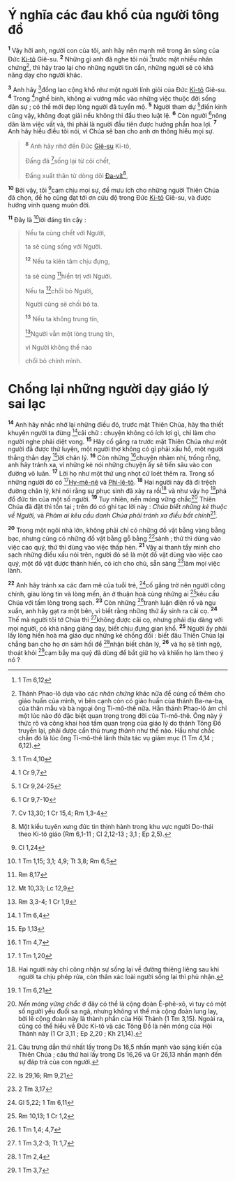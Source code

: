 # Ý nghĩa các đau khổ của người tông đồ

<sup><b>1</b></sup> Vậy hỡi anh, người con của tôi, anh hãy nên mạnh mẽ trong ân sủng của Đức [Ki-tô]() Giê-su. <sup><b>2</b></sup> Những gì anh đã nghe tôi nói [^1@-b06c0559-f924-4b5a-b4ba-836fe65e8546]trước mặt nhiều nhân chứng[^1-b06c0559-f924-4b5a-b4ba-836fe65e8546], thì hãy trao lại cho những người tin cẩn, những người sẽ có khả năng dạy cho người khác.

<sup><b>3</b></sup> Anh hãy [^2@-b06c0559-f924-4b5a-b4ba-836fe65e8546]đồng lao cộng khổ như một người lính giỏi của Đức [Ki-tô]() Giê-su. <sup><b>4</b></sup> Trong [^3@-b06c0559-f924-4b5a-b4ba-836fe65e8546]nghề binh, không ai vướng mắc vào những việc thuộc đời sống dân sự ; có thế mới đẹp lòng người đã tuyển mộ. <sup><b>5</b></sup> Người tham dự [^4@-b06c0559-f924-4b5a-b4ba-836fe65e8546]điền kinh cũng vậy, không đoạt giải nếu không thi đấu theo luật lệ. <sup><b>6</b></sup> Còn người [^5@-b06c0559-f924-4b5a-b4ba-836fe65e8546]nông dân làm việc vất vả, thì phải là người đầu tiên được hưởng phần hoa lợi. <sup><b>7</b></sup> Anh hãy hiểu điều tôi nói, vì Chúa sẽ ban cho anh ơn thông hiểu mọi sự.

> <sup><b>8</b></sup> Anh hãy nhớ đến Đức [Giê-su]() Ki-tô,
>
> Đấng đã [^6@-b06c0559-f924-4b5a-b4ba-836fe65e8546]sống lại từ cõi chết,
>
> Đấng xuất thân từ dòng dõi [Đa-vít]()[^2-b06c0559-f924-4b5a-b4ba-836fe65e8546],

<sup><b>10</b></sup> Bởi vậy, tôi [^8@-b06c0559-f924-4b5a-b4ba-836fe65e8546]cam chịu mọi sự, để mưu ích cho những người Thiên Chúa đã chọn, để họ cũng đạt tới ơn cứu độ trong Đức [Ki-tô]() Giê-su, và được hưởng vinh quang muôn đời.

<sup><b>11</b></sup> Đây là [^9@-b06c0559-f924-4b5a-b4ba-836fe65e8546]lời đáng tin cậy :

> Nếu ta cùng chết với Người,
>
> ta sẽ cùng sống với Người.
>
> <sup><b>12</b></sup> Nếu ta kiên tâm chịu đựng,
>
> ta sẽ cùng [^10@-b06c0559-f924-4b5a-b4ba-836fe65e8546]hiển trị với Người.
>
> Nếu ta [^11@-b06c0559-f924-4b5a-b4ba-836fe65e8546]chối bỏ Người,
>
> Người cũng sẽ chối bỏ ta.
>
> <sup><b>13</b></sup> Nếu ta không trung tín,
>
> [^12@-b06c0559-f924-4b5a-b4ba-836fe65e8546]Người vẫn một lòng trung tín,
>
> vì Người không thể nào
>
> chối bỏ chính mình.

# Chống lại những người dạy giáo lý sai lạc

<sup><b>14</b></sup> Anh hãy nhắc nhở lại những điều đó, trước mặt Thiên Chúa, hãy tha thiết khuyên người ta đừng [^13@-b06c0559-f924-4b5a-b4ba-836fe65e8546]cãi chữ : chuyện không có ích lợi gì, chỉ làm cho người nghe phải diệt vong. <sup><b>15</b></sup> Hãy cố gắng ra trước mặt Thiên Chúa như một người đã được thử luyện, một người thợ không có gì phải xấu hổ, một người thẳng thắn dạy [^14@-b06c0559-f924-4b5a-b4ba-836fe65e8546]lời chân lý. <sup><b>16</b></sup> Còn những [^15@-b06c0559-f924-4b5a-b4ba-836fe65e8546]chuyện nhảm nhí, trống rỗng, anh hãy tránh xa, vì những kẻ nói những chuyện ấy sẽ tiến sâu vào con đường vô luân. <sup><b>17</b></sup> Lời họ như một thứ ung nhọt cứ loét thêm ra. Trong số những người đó có [^16@-b06c0559-f924-4b5a-b4ba-836fe65e8546][Hy-mê-nê]() và [Phi-lê-tô](). <sup><b>18</b></sup> Hai người này đã đi trệch đường chân lý, khi nói rằng sự phục sinh đã xảy ra rồi[^3-b06c0559-f924-4b5a-b4ba-836fe65e8546] và như vậy họ [^17@-b06c0559-f924-4b5a-b4ba-836fe65e8546]phá đổ đức tin của một số người. <sup><b>19</b></sup> Tuy nhiên, nền móng vững chắc[^4-b06c0559-f924-4b5a-b4ba-836fe65e8546] Thiên Chúa đã đặt thì tồn tại ; trên đó có ghi tạc lời này : _Chúa biết những kẻ thuộc về Người,_ và _Phàm ai kêu cầu danh Chúa phải tránh xa điều bất chính_[^5-b06c0559-f924-4b5a-b4ba-836fe65e8546].

<sup><b>20</b></sup> Trong một ngôi nhà lớn, không phải chỉ có những đồ vật bằng vàng bằng bạc, nhưng cũng có những đồ vật bằng gỗ bằng [^18@-b06c0559-f924-4b5a-b4ba-836fe65e8546]sành ; thứ thì dùng vào việc cao quý, thứ thì dùng vào việc thấp hèn. <sup><b>21</b></sup> Vậy ai thanh tẩy mình cho sạch những điều xấu nói trên, người đó sẽ là một đồ vật dùng vào việc cao quý, một đồ vật được thánh hiến, có ích cho chủ, sẵn sàng [^19@-b06c0559-f924-4b5a-b4ba-836fe65e8546]làm mọi việc lành.

<sup><b>22</b></sup> Anh hãy tránh xa các đam mê của tuổi trẻ, [^20@-b06c0559-f924-4b5a-b4ba-836fe65e8546]cố gắng trở nên người công chính, giàu lòng tin và lòng mến, ăn ở thuận hoà cùng những ai [^21@-b06c0559-f924-4b5a-b4ba-836fe65e8546]kêu cầu Chúa với tấm lòng trong sạch. <sup><b>23</b></sup> Còn những [^22@-b06c0559-f924-4b5a-b4ba-836fe65e8546]tranh luận điên rồ và ngu xuẩn, anh hãy gạt ra một bên, vì biết rằng những thứ ấy sinh ra cãi cọ. <sup><b>24</b></sup> Thế mà người tôi tớ Chúa thì [^23@-b06c0559-f924-4b5a-b4ba-836fe65e8546]không được cãi cọ, nhưng phải dịu dàng với mọi người, có khả năng giảng dạy, biết chịu đựng gian khổ. <sup><b>25</b></sup> Người ấy phải lấy lòng hiền hoà mà giáo dục những kẻ chống đối : biết đâu Thiên Chúa lại chẳng ban cho họ ơn sám hối để [^24@-b06c0559-f924-4b5a-b4ba-836fe65e8546]nhận biết chân lý, <sup><b>26</b></sup> và họ sẽ tỉnh ngộ, thoát khỏi [^25@-b06c0559-f924-4b5a-b4ba-836fe65e8546]cạm bẫy ma quỷ đã dùng để bắt giữ họ và khiến họ làm theo ý nó ?

[^1-b06c0559-f924-4b5a-b4ba-836fe65e8546]: Thánh Phao-lô dựa vào các _nhân chứng_ khác nữa để củng cố thêm cho giáo huấn của mình, vì bên cạnh còn có giáo huấn của thánh Ba-na-ba, của thân mẫu và bà ngoại ông Ti-mô-thê nữa. Hẳn thánh Phao-lô ám chỉ một lúc nào đó đặc biệt quan trọng trong đời của Ti-mô-thê. Ông này ý thức rõ và công khai hoá tầm quan trọng của giáo lý do thánh Tông Đồ truyền lại, phải được cẩn thủ _trung thành_ như thế nào. Hầu như chắc chắn đó là lúc ông Ti-mô-thê lãnh thừa tác vụ giám mục (1 Tm 4,14 ; 6,12).

[^2-b06c0559-f924-4b5a-b4ba-836fe65e8546]: Một kiểu tuyên xưng đức tin thịnh hành trong khu vực người Do-thái theo Ki-tô giáo (Rm 6,1-11 ; Cl 2,12-13 ; 3,1 ; Ep 2,5).

[^3-b06c0559-f924-4b5a-b4ba-836fe65e8546]: Hai người này chỉ công nhận sự sống lại về đường thiêng liêng sau khi người ta chịu phép rửa, còn thân xác loài người sống lại thì phủ nhận.

[^4-b06c0559-f924-4b5a-b4ba-836fe65e8546]: _Nền móng vững chắc_ ở đây có thể là cộng đoàn Ê-phê-xô, vì tuy có một số người yếu đuối sa ngã, nhưng không vì thế mà cộng đoàn lung lay, bởi lẽ cộng đoàn này là thành phần của Hội Thánh (1 Tm 3,15). Ngoài ra, cũng có thể hiểu về Đức Ki-tô và các Tông Đồ là nền móng của Hội Thánh này (1 Cr 3,11 ; Ep 2,20 ; Kh 21,14).

[^5-b06c0559-f924-4b5a-b4ba-836fe65e8546]: Câu trưng dẫn thứ nhất lấy trong Ds 16,5 nhấn mạnh vào sáng kiến của Thiên Chúa ; câu thứ hai lấy trong Ds 16,26 và Gr 26,13 nhấn mạnh đến sự đáp trả của con người.

[^1@-b06c0559-f924-4b5a-b4ba-836fe65e8546]: 1 Tm 6,12

[^2@-b06c0559-f924-4b5a-b4ba-836fe65e8546]: 1 Tm 4,10

[^3@-b06c0559-f924-4b5a-b4ba-836fe65e8546]: 1 Cr 9,7

[^4@-b06c0559-f924-4b5a-b4ba-836fe65e8546]: 1 Cr 9,24-25

[^5@-b06c0559-f924-4b5a-b4ba-836fe65e8546]: 1 Cr 9,7-10

[^6@-b06c0559-f924-4b5a-b4ba-836fe65e8546]: Cv 13,30; 1 Cr 15,4; Rm 1,3-4

[^8@-b06c0559-f924-4b5a-b4ba-836fe65e8546]: Cl 1,24

[^9@-b06c0559-f924-4b5a-b4ba-836fe65e8546]: 1 Tm 1,15; 3,1; 4,9; Tt 3,8; Rm 6,5

[^10@-b06c0559-f924-4b5a-b4ba-836fe65e8546]: Rm 8,17

[^11@-b06c0559-f924-4b5a-b4ba-836fe65e8546]: Mt 10,33; Lc 12,9

[^12@-b06c0559-f924-4b5a-b4ba-836fe65e8546]: Rm 3,3-4; 1 Cr 1,9

[^13@-b06c0559-f924-4b5a-b4ba-836fe65e8546]: 1 Tm 6,4

[^14@-b06c0559-f924-4b5a-b4ba-836fe65e8546]: Ep 1,13

[^15@-b06c0559-f924-4b5a-b4ba-836fe65e8546]: 1 Tm 4,7

[^16@-b06c0559-f924-4b5a-b4ba-836fe65e8546]: 1 Tm 1,20

[^17@-b06c0559-f924-4b5a-b4ba-836fe65e8546]: 1 Tm 6,21

[^18@-b06c0559-f924-4b5a-b4ba-836fe65e8546]: Is 29,16; Rm 9,21

[^19@-b06c0559-f924-4b5a-b4ba-836fe65e8546]: 2 Tm 3,17

[^20@-b06c0559-f924-4b5a-b4ba-836fe65e8546]: Gl 5,22; 1 Tm 6,11

[^21@-b06c0559-f924-4b5a-b4ba-836fe65e8546]: Rm 10,13; 1 Cr 1,2

[^22@-b06c0559-f924-4b5a-b4ba-836fe65e8546]: 1 Tm 1,4; 4,7

[^23@-b06c0559-f924-4b5a-b4ba-836fe65e8546]: 1 Tm 3,2-3; Tt 1,7

[^24@-b06c0559-f924-4b5a-b4ba-836fe65e8546]: 1 Tm 2,4

[^25@-b06c0559-f924-4b5a-b4ba-836fe65e8546]: 1 Tm 3,7
